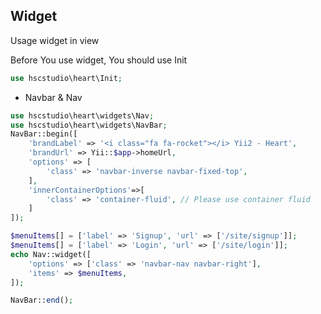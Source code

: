 Widget
---------
Usage widget in view

Before You use widget, You should use Init
```php
use hscstudio\heart\Init;
```

- Navbar & Nav
```php
use hscstudio\heart\widgets\Nav;
use hscstudio\heart\widgets\NavBar;
NavBar::begin([
	'brandLabel' => '<i class="fa fa-rocket"></i> Yii2 - Heart',
	'brandUrl' => Yii::$app->homeUrl,
	'options' => [
		'class' => 'navbar-inverse navbar-fixed-top',
	],
	'innerContainerOptions'=>[
		'class' => 'container-fluid', // Please use container fluid
	]
]);

$menuItems[] = ['label' => 'Signup', 'url' => ['/site/signup']];
$menuItems[] = ['label' => 'Login', 'url' => ['/site/login']];
echo Nav::widget([
	'options' => ['class' => 'navbar-nav navbar-right'],
	'items' => $menuItems,
]);

NavBar::end();
```